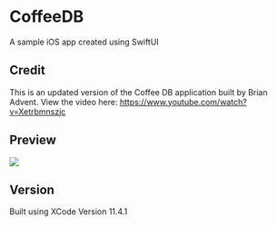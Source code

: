 # CoffeeDB
A sample iOS app created using SwiftUI

## Credit

This is an updated version of the Coffee DB application built by Brian Advent.
View the video here: https://www.youtube.com/watch?v=Xetrbmnszjc

## Preview

![](https://media.giphy.com/media/RKBki0dpF31BqIJ3Ef/giphy.gif)

## Version

Built using XCode Version 11.4.1 
